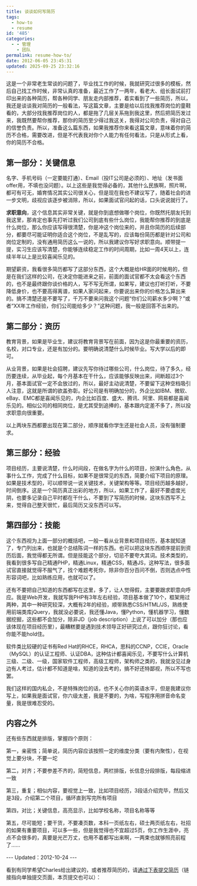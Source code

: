 ```yaml
---
title: 谈谈如何写简历
tags:
  - how-to
  - resume
id: '485'
categories:
  - - 管理
    - 团队
permalink: resume-how-to/
date: 2012-06-05 23:45:31
updated: 2025-09-25 23:32:16
---
```


这是一个非常老生常谈的问题了，毕业找工作的时候，我就研究过很多的模板，然后自己找工作时候，非常认真的准备，最近工作了一两年，看老大、组长面试前打印出来的各种简历，帮各种同学、朋友走内部推荐，着实看到了一些简历，所以，我还是谈谈我对简历的一般看法，写这篇文章，主要是给以后找我推荐岗位的童鞋看的，大部分找我推荐岗位的人，都是拖了几层关系拖到我这里，然后把简历发过来，我既然要帮你推荐，那你的简历至少得过我这关，我得对公司负责，得对自己的信誉负责。所以，准备这么篇东西，如果我推荐你来看这篇文章，意味着你的简历不合格，需要改进，但是不代表我对你个人能力有任何看法，只是从形式上看，你的简历不合格。
<!-- more -->
## 第一部分：关键信息

名字、手机号码（一定要能打通）、Email（投IT公司是必须的）、地址（发书面offer用，不填也没问题）。以上这些是我觉得必备的，其他什么民族啊，照片啊，都可有可无，婚育情况其实公司很关心，但是现在我也不建议写了，随着社会的进一步文明，歧视应该逐步被消除，所以，如果面试官问起的话，口头说说就行了。

**求职意向**，这个信息其实非常关键，就是你到底想做哪个岗位，你既然托朋友托到我这里，那肯定也事先打听过我们公司到底有些什么岗位，我能帮你推荐的到底是什么岗位，那么你应该写得很清楚，你是冲这个岗位来的，并且你简历的后续部分，都要尽可能证明你适合这个岗位，不是乱写的，应该每份简历都是针对公司和岗位定制的，没有通用简历这么一说的，所以我建议你写好求职意向。顺带提一提，实习生应该写清楚，你能够连续稳定工作的时间周期，比如一周4天以上，连续半年以上是比较喜闻乐见的。

期望薪资，我看很多简历都写了这部分东西，这个大概是给HR面的时候用的，但是在我们这样的公司，在决定你能进来之前，前面的面试官都不太会看这个东西的，也不是最终跟你谈价格的人，写不写无所谓，如果写，建议也打听打听，不要降低身价，也不要高得离谱，如果人家问起来，你要说出来你的价格怎么算出来的。搞不清楚还是不要写了，千万不要来问我这个问题“你们公司薪水多少啊？”或者“XX年工作经验，你们公司能给多少？”这种问题，我一般是回答不出来的。

## 第二部分：资历

教育背景，如果是毕业生，建议将教育背景写在前面，因为这是你最重要的资历，名校，对口专业，还是有加分的。要明确说清楚什么时候毕业。写大学以后的即可。

从业背景，如果是社会招聘，建议先写你待过哪些公司，什么岗位，待了多久，经历要连续，从毕业起，每个月基本在干什么，应该能够反映出来，间断超过3个月，基本面试官一定不会放过的，所以，最好主动说清楚，不要留下这种空档吸引人注意，这就是所谓的欲盖弥彰。好公司是有明确加分的，外企比如IBM、微软、eBay、EMC都是喜闻乐见的，内企比如百度、盛大、腾讯、阿里、网易都是喜闻乐见的。相似公司的相同岗位，是尤其受到追捧的，基本跟内定差不多了，所以投求职意向很重要。

以上两块东西都要出现在第二部分，顺序就看你学生还是社会人员，没有强制要求。

## 第三部分：经验

项目经历，主要说清楚，什么时间段，在做名字为什么的项目，扮演什么角色，从事什么工作，完成了什么目标，如果不是很常见的东西，简要介绍下项目的原理。如果是技术型的，可以顺带说一说关键技术，关键架构等等。项目经历越多越好，时间倒序。这是一个简历真正出彩的地方，所以，如果工作了，最好不要虚度光阴，也要多记录自己平时都在干什么，不要到了写简历的时候，这块东西写不上来，觉得自己整天很忙，最后简历又没东西可以写。

## 第四部分：技能

这个东西视为上面一部分的概括吧，一般一看从业背景和项目经历，基本就知道了，专门列出来，也就是个总结陈词一样的东西。也可以把这块东西顺序提前到资历后面，我觉得都无所谓。但是技能这个部分，切忌不要夸大其词。技术类型的，我看到很多写自己精通PHP，精通Linux，精通CSS，精通JS，这种写法，很多面试官直接就觉得不服气了，找个难题考死你，除非你百分百问不倒，否则选点中性形容词吧，比如熟练应用，也就可以了。

还有不要把自己知道的东西都写在这里，多了，让人觉得假，主要要跟求职意向呼应。我是Web开发，我就写我PHP有3年左右经验，项目基本做了10个，框架用过两种，其中一种研究较深，大概有2年的经验，顺带熟悉CSS/HTML/JS，熟练使用前端类库jQuery，我就没必要说，我还懂Java，懂Python，懂机器学习，懂数据挖掘，这些都不会加分，除非JD（job description）上说了可以加分（那也应该体现在项目经历里），最糟糕要是遇到技术领导正好研究过点，跟你狂讨论，看你能不能hold住。

软件类比较硬的证书有Red Hat的RHCE，RHCA，思科的CCNP，CCIE，Oracle（MySQL）的认证工程师、认证DBA，这种估计都喜闻乐见，不要写什么计算机三级、二级、一级，国家软件工程师，高级工程师，架构师之类的，我就没见过身边有人考过，估计都不知道是啥，知道的没去考的，搞不好还特鄙视，所以不写也罢。

我们这样的国内私企，不是特殊岗位的话，也不关心你的英语水平，但是我建议你写上，如果我是面试官，你六级太差，我是不要的，为啥，写程序用拼音命名变量，我是很难忍受的。

## 内容之外

还有些东西就是排版，掌握四个原则：

第一，亲密性；简单说，简历内容应该按照一定的维度分类（要有内聚性），在视觉上要分块，不要一坨

第二，对齐；不要参差不齐的，简短信息，两栏排版，长信息分段排版，每段缩进一致

第三，重复；相似内容，要视觉上一致，比如项目经历，3段话介绍完毕，然后又是3段，介绍第二个项目，循环直到写完所有项目

第四，对比；关键信息，高亮显示，比如学校名称，项目名称等等

第五，尽可能短；要干货，不要凑页数，本科一页纸左右，硕士两页纸左右，社招的如果有重要项目，可以多一些，但是我觉得也不宜超过5页，你工作生涯中，亮点不会很多的，真要是光芒万丈，也用不着都写出来啊，一两束也就够照亮前程了……


--- Updated：2012-10-24 ---

看到有同学希望Charles给出建议的，或者推荐简历的，请[通过下表提交简历](http://blog.charlestang.org/resume "提交简历")（链接指向单独提交页面，本页提交也可以）：